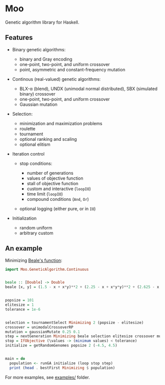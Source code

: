 Moo
===

Genetic algorithm library for Haskell.


Features
--------

  * Binary genetic algorithms:

    - binary and Gray encoding
    - one-point, two-point, and uniform crossover
    - point, asymmetric and constant-frequency mutation

  * Continous (real-valued) genetic algorithms:

    - BLX-α (blend), UNDX (unimodal normal distributed), SBX (simulated binary) crossover
    - one-point, two-point, and uniform crossover
    - Gaussian mutation

  * Selection:

    - minimization and maximization problems
    - roulette
    - tournament
    - optional ranking and scaling
    - optional elitism

  * Iteration control

    - stop conditions:

      + number of generations
      + values of objective function
      + stall of objective function
      + custom and interactive (`loopIO`)
      + time limit (`loopIO`)
      + compound conditions (`And`, `Or`)

    - optional logging (either pure, or in `IO`)

  * Initialization

    - random uniform
    - arbitrary custom


An example
----------

Minimizing [Beale's function][test-functions]:

```haskell
import Moo.GeneticAlgorithm.Continuous


beale :: [Double] -> Double
beale [x, y] = (1.5 - x + x*y)**2 + (2.25 - x + x*y*y)**2 + (2.625 - x + x*y*y*y)**2


popsize = 101
elitesize = 1
tolerance = 1e-6


selection = tournamentSelect Minimizing 2 (popsize - elitesize)
crossover = unimodalCrossoverRP
mutation = gaussianMutate 0.25 0.1
step = nextGeneration Minimizing beale selection elitesize crossover mutation
stop = IfObjective (\values -> (minimum values) < tolerance)
initialize = getRandomGenomes popsize 2 (-4.5, 4.5)


main = do
  population <- runGA initialize (loop stop step)
  print (head . bestFirst Minimizing $ population)
```

For more examples, see [examples/](examples/) folder.

[test-functions]: http://en.wikipedia.org/wiki/Test_functions_for_optimization
